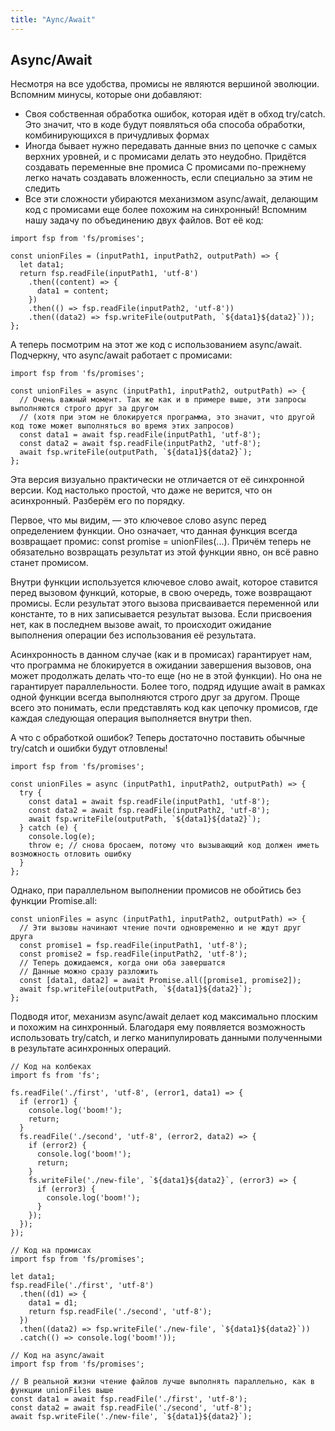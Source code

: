 ```yaml
---
title: "Aync/Await"
---
```


## Async/Await

Несмотря на все удобства, промисы не являются вершиной эволюции. Вспомним минусы, которые они добавляют:

- Своя собственная обработка ошибок, которая идёт в обход try/catch. Это значит, что в коде будут появляться оба способа обработки, комбинирующихся в причудливых формах
- Иногда бывает нужно передавать данные вниз по цепочке с самых верхних уровней, и с промисами делать это неудобно. Придётся создавать переменные вне промиса
С промисами по-прежнему легко начать создавать вложенность, если специально за этим не следить
- Все эти сложности убираются механизмом async/await, делающим код с промисами еще более похожим на синхронный! Вспомним нашу задачу по объединению двух файлов. Вот её код:

```
import fsp from 'fs/promises';

const unionFiles = (inputPath1, inputPath2, outputPath) => {
  let data1;
  return fsp.readFile(inputPath1, 'utf-8')
    .then((content) => {
      data1 = content;
    })
    .then(() => fsp.readFile(inputPath2, 'utf-8'))
    .then((data2) => fsp.writeFile(outputPath, `${data1}${data2}`));
};
```

А теперь посмотрим на этот же код с использованием async/await. Подчеркну, что async/await работает с промисами:

```
import fsp from 'fs/promises';

const unionFiles = async (inputPath1, inputPath2, outputPath) => {
  // Очень важный момент. Так же как и в примере выше, эти запросы выполняются строго друг за другом
  // (хотя при этом не блокируется программа, это значит, что другой код тоже может выполняться во время этих запросов)
  const data1 = await fsp.readFile(inputPath1, 'utf-8');
  const data2 = await fsp.readFile(inputPath2, 'utf-8');
  await fsp.writeFile(outputPath, `${data1}${data2}`);
};
```

Эта версия визуально практически не отличается от её синхронной версии. Код настолько простой, что даже не верится, что он асинхронный. Разберём его по порядку.

Первое, что мы видим, — это ключевое слово async перед определением функции. Оно означает, что данная функция всегда возвращает промис: const promise = unionFiles(...). Причём теперь не обязательно возвращать результат из этой функции явно, он всё равно станет промисом.

Внутри функции используется ключевое слово await, которое ставится перед вызовом функций, которые, в свою очередь, тоже возвращают промисы. Если результат этого вызова присваивается переменной или константе, то в них записывается результат вызова. Если присвоения нет, как в последнем вызове await, то происходит ожидание выполнения операции без использования её результата.

Асинхронность в данном случае (как и в промисах) гарантирует нам, что программа не блокируется в ожидании завершения вызовов, она может продолжать делать что-то еще (но не в этой функции). Но она не гарантирует параллельности. Более того, подряд идущие await в рамках одной функции всегда выполняются строго друг за другом. Проще всего это понимать, если представлять код как цепочку промисов, где каждая следующая операция выполняется внутри then.

А что с обработкой ошибок? Теперь достаточно поставить обычные try/catch и ошибки будут отловлены!

```
import fsp from 'fs/promises';

const unionFiles = async (inputPath1, inputPath2, outputPath) => {
  try {
    const data1 = await fsp.readFile(inputPath1, 'utf-8');
    const data2 = await fsp.readFile(inputPath2, 'utf-8');
    await fsp.writeFile(outputPath, `${data1}${data2}`);
  } catch (e) {
    console.log(e);
    throw e; // снова бросаем, потому что вызывающий код должен иметь возможность отловить ошибку
  }
};
```

Однако, при параллельном выполнении промисов не обойтись без функции Promise.all:

```
const unionFiles = async (inputPath1, inputPath2, outputPath) => {
  // Эти вызовы начинают чтение почти одновременно и не ждут друг друга
  const promise1 = fsp.readFile(inputPath1, 'utf-8');
  const promise2 = fsp.readFile(inputPath2, 'utf-8');
  // Теперь дожидаемся, когда они оба завершатся
  // Данные можно сразу разложить
  const [data1, data2] = await Promise.all([promise1, promise2]);
  await fsp.writeFile(outputPath, `${data1}${data2}`);
};
```

Подводя итог, механизм async/await делает код максимально плоским и похожим на синхронный. Благодаря ему появляется возможность использовать try/catch, и легко манипулировать данными полученными в результате асинхронных операций.

```
// Код на колбеках
import fs from 'fs';

fs.readFile('./first', 'utf-8', (error1, data1) => {
  if (error1) {
    console.log('boom!');
    return;
  }
  fs.readFile('./second', 'utf-8', (error2, data2) => {
    if (error2) {
      console.log('boom!');
      return;
    }
    fs.writeFile('./new-file', `${data1}${data2}`, (error3) => {
      if (error3) {
        console.log('boom!');
      }
    });
  });
});

// Код на промисах
import fsp from 'fs/promises';

let data1;
fsp.readFile('./first', 'utf-8')
  .then((d1) => {
    data1 = d1;
    return fsp.readFile('./second', 'utf-8');
  })
  .then((data2) => fsp.writeFile('./new-file', `${data1}${data2}`))
  .catch(() => console.log('boom!'));

// Код на async/await
import fsp from 'fs/promises';

// В реальной жизни чтение файлов лучше выполнять параллельно, как в функции unionFiles выше
const data1 = await fsp.readFile('./first', 'utf-8');
const data2 = await fsp.readFile('./second', 'utf-8');
await fsp.writeFile('./new-file', `${data1}${data2}`);
```
